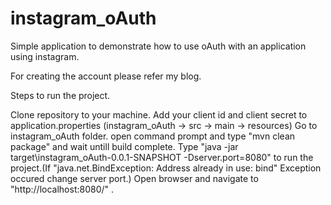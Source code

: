 # instagram_oAuth
Simple application to demonstrate how to use oAuth with an application using instagram.

For creating the account please refer my blog.

Steps to run the project.

Clone repository to your machine.
Add your client id and client secret to application.properties (instagram_oAuth -> src -> main -> resources)
Go to instagram_oAuth folder. open command prompt and type "mvn clean package" and wait untill build complete.
Type "java -jar target\instagram_oAuth-0.0.1-SNAPSHOT -Dserver.port=8080" to run the project.(If "java.net.BindException: Address already in use: bind" Exception occured change server port.)
Open browser and navigate to "http://localhost:8080/" .
